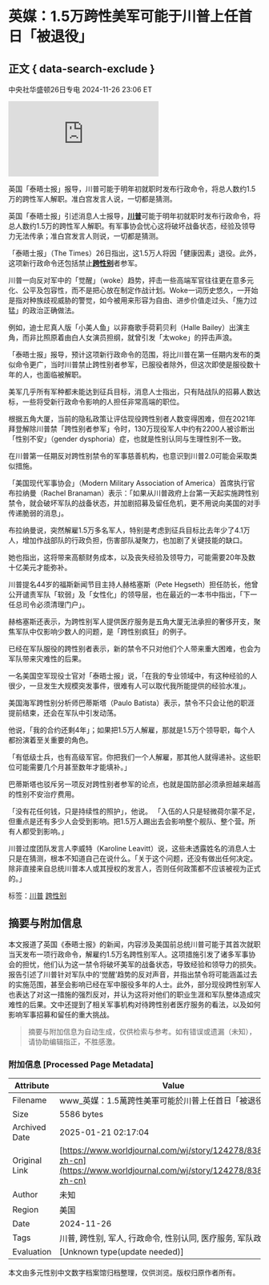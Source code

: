 # 英媒：1.5万跨性美军可能于川普上任首日「被退役」

## 正文 { data-search-exclude }


中央社华盛顿26日专电 2024-11-26 23:06 ET

![英国「泰晤士报」报导，川普可能于明年初就职时发布行政命令，将总人数约1.5万的跨性军人解职。准白宫发言人说，一切都是猜测。示意图，非新闻当事者。(美联社)](https://pgw.worldjournal.com/gw/photo.php?u=https://uc.udn.com.tw/photo/wj/realtime/2024/11/27/30982071.jpg&x=0&y=0&sw=0&sh=0&sl=W&fw=800&exp=3600&q=75)

英国「泰晤士报」报导，川普可能于明年初就职时发布行政命令，将总人数约1.5万的跨性军人解职。准白宫发言人说，一切都是猜测。

英国「泰晤士报」引述消息人士报导，[**川普**](https://www.worldjournal.com/search/tagging/8877/%E5%B7%9D%E6%99%AE?zh-cn)可能于明年初就职时发布行政命令，将总人数约1.5万的跨性军人解职。有军事协会忧心这将破坏战备状态，经验及领导力无法传承；准白宫发言人则说，一切都是猜测。

「泰晤士报」（The Times）26日指出，这1.5万人将因「健康因素」退役。此外，这项新行政命令还包括禁止[**跨性别**](https://www.worldjournal.com/search/tagging/8877/%E8%B7%A8%E6%80%A7%E5%88%AB?zh-cn)者参军。

川普一向反对军中的「觉醒」（woke）趋势，抨击一些高端军官往往更在意多元化、公平及包容性，而不是把心放在制定作战计划。Woke一词历史悠久，一开始是指对种族歧视威胁的警觉，如今被用来形容为自由、进步价值走过头、「施力过猛」的政治正确做法。

例如，迪士尼真人版「小美人鱼」以非裔歌手荷莉贝利（Halle Bailey）出演主角，而非比照原着由白人女演员担纲，就曾引发「太woke」的抨击声浪。

「泰晤士报」报导，预计这项新行政命令的范围，将比川普在第一任期内发布的类似命令更广，当时川普禁止跨性别者参军，已服役者除外，但这次即使是服役数十年的人，也面临被解职。

美军几乎所有军种都未能达到征兵目标，消息人士指出，只有陆战队的招募人数达标，一些将受新行政命令影响的人担任非常高端的职位。

根据五角大厦，当前的隐私政策让评估现役跨性别者人数变得困难，但在2021年拜登解除川普禁「跨性别者参军」令时，130万现役军人中约有2200人被诊断出「性别不安」（gender dysphoria）症，也就是性别认同与生理性别不一致。

在川普第一任期反对跨性别禁令的军事慈善机构，也意识到川普2.0可能会采取类似措施。

「美国现代军事协会」（Modern Military Association of America）首席执行官布拉纳曼（Rachel Branaman）表示：「如果从川普政府上台第一天起实施跨性别禁令，就会破坏军队的战备状态，并加剧招募及留任危机，更不用说向美国的对手传递脆弱的消息」。

布拉纳曼说，突然解雇1.5万多名军人，特别是考虑到征兵目标比去年少了4.1万人，增加作战部队的行政负担，伤害部队凝聚力，也加剧了关键技能的缺口。

她也指出，这将带来高额财务成本，以及丧失经验及领导力，可能需要20年及数十亿美元才能弥补。

川普提名44岁的福斯新闻节目主持人赫格塞斯（Pete Hegseth）担任防长，他曾公开谴责军队「软弱」及「女性化」的领导层，也在最近的一本书中指出，「下一任总司令必须清理门户」。

赫格塞斯还表示，为跨性别军人提供医疗服务是五角大厦无法承担的奢侈开支，聚焦军队中仅影响少数人的问题，是「跨性别疯狂」的例子。

已经在军队服役的跨性别者表示，新的禁令不只对他们个人带来重大困难，也会为军队带来灾难性的后果。

一名美国空军现役士官对「泰晤士报」说，「在我的专业领域中，有这种经验的人很少，一旦发生大规模突发事件，很难有人可以取代我所能提供的经验水准」。

美国海军跨性别分析师巴蒂斯塔（Paulo Batista）表示，禁令不只会让他的职涯提前结束，还会在军队中引发动荡。

他说，「我的合约还剩4年」；如果把1.5万人解雇，那就是1.5万个领导职，每个人都扮演着至关重要的角色。

「有低级士兵，也有高级军官。你把我们一个人解雇，那其他人就得递补。这些职位可能需要几个月甚至数年才能填补。」

巴蒂斯塔也驳斥另一项反对跨性别者参军的论点，也就是国防部必须承担越来越高的性别不安治疗费用。

「没有花任何钱，只是持续性的照护」，他说。 「入伍的人只是轻微荷尔蒙不足，但重点是还有多少人会受到影响。把1.5万人踢出去会影响整个舰队、整个营。所有人都受到影响。」

川普过度团队发言人李威特（Karoline Leavitt）说，这些未透露姓名的消息人士只是在猜测，根本不知道自己在说什么。「关于这个问题，还没有做出任何决定。除非直接来自总统川普本人或其授权的发言人，否则任何政策都不应该被视为正式的。」

标签：[川普](https://www.worldjournal.com/search/tagging/8877/%E5%B7%9D%E6%99%AE?zh-cn) [跨性别](https://www.worldjournal.com/search/tagging/8877/%E8%B7%A8%E6%80%A7%E5%88%AB?zh-cn)
<!-- tcd_original_link https://www.worldjournal.com/wj/story/124278/8387637?zh-cn -->


## 摘要与附加信息

<!-- tcd_abstract -->
本文报道了英国《泰晤士报》的新闻，内容涉及美国前总统川普可能于其首次就职当天发布一项行政命令，解雇约1.5万名跨性别军人。这项措施引发了诸多军事协会的担忧，他们认为这一禁令将破坏美军的战备状态，导致经验和领导力的损失。报告引述了川普针对军队中的‘觉醒’趋势的反对声音，并指出禁令将可能涵盖过去的实施范围，甚至会影响已经在军中服役多年的人士。此外，部分现役跨性别军人也表达了对这一措施的强烈反对，并认为这将对他们的职业生涯和军队整体造成灾难性的后果。文中还提到了相关军事机构对待跨性别者医疗服务的看法，以及如何影响军事招募和留任的重大挑战。
<!-- tcd_abstract_end -->

> 摘要与附加信息为自动生成，仅供检索与参考。如有错误或遗漏（未知），请协助编辑指正，不胜感激。

### 附加信息 [Processed Page Metadata]

| Attribute       | Value                                  |
|-----------------|----------------------------------------|
| Filename        | www_英媒：1.5萬跨性美軍可能於川普上任首日「被退役」.md                             |
| Size            | 5586 bytes                           |
| Archived Date   | 2025-01-21 02:17:04                             |
| Original Link   | [https://www.worldjournal.com/wj/story/124278/8387637?zh-cn](https://www.worldjournal.com/wj/story/124278/8387637?zh-cn)                       |
| Author          | 未知                               |
| Region          | 美国                               |
| Date            | 2024-11-26                                 |
| Tags            | 川普, 跨性别, 军人, 行政命令, 性别认同, 医疗服务, 军队政策                                 |
| Evaluation            | [Unknown type(update needed)]                                 |
<!-- tcd_table_end -->

本文由多元性别中文数字档案馆归档整理，仅供浏览。版权归原作者所有。
